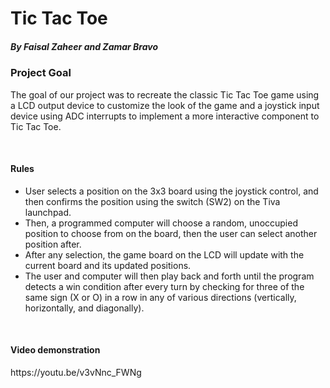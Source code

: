 <h1> Tic Tac Toe </h1>
<h5> By Faisal Zaheer and Zamar Bravo </h5>

<h3> Project Goal </h3> 
<p>
  The goal of our project was to recreate the classic Tic Tac Toe game using a LCD output device to customize the look of the game and a joystick input device using ADC interrupts to implement a more interactive component to Tic Tac Toe.
</p>
<br>
<h4>Rules</h4>
<ul>
  <li>User selects a position on the 3x3 board using the joystick control, and then confirms the position using the switch (SW2) on the Tiva launchpad.</li>
  <li>Then, a programmed computer will choose a random, unoccupied position to choose from on the board, then the user can select another position after. </li>
  <li>After any selection, the game board on the LCD will update with the current board and its updated positions.</li>
  <li>The user and computer will then play back and forth until the program detects a win condition after every turn by checking for three of the same sign (X or O) in a row in any of various directions (vertically, horizontally, and diagonally).</li>
</ul>
<br>
<h4>Video demonstration</h4>
<p>https://youtu.be/v3vNnc_FWNg<p>
